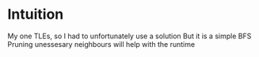 # Intuition
My one TLEs, so I had to unfortunately use a solution
But it is a simple BFS
Pruning unessesary neighbours will help with the runtime